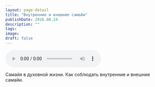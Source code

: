 ```yaml
---
layout: page-detail
title: "Внутренние и внешние самайи"
publishDate: 2016.08.24
description: ""
tags:
image:
draft: false
---
```


<audio title="2016.08.24 - Внутренние и внешние самайи.mp3" src="/upload/iblock/dd8/dd8a0f7f1b6e549eac064cf6b7d1807a.mp3" controls=""></audio>

 Самайя в духовной жизни. Как соблюдать внутренние и внешние самайи. 

  

